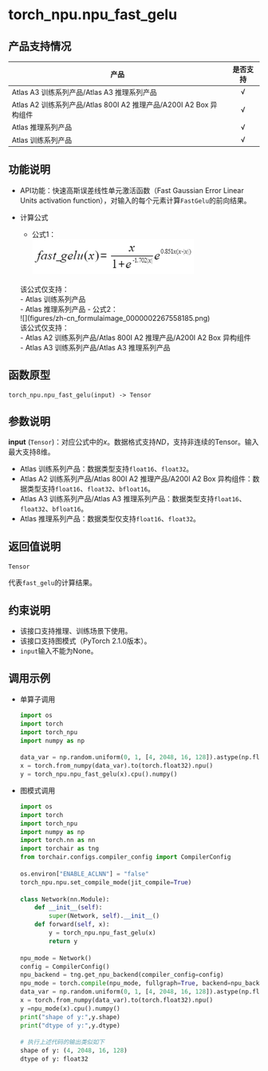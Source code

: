 # torch_npu.npu_fast_gelu

## 产品支持情况

| 产品                                                         | 是否支持 |
| ------------------------------------------------------------ | :------: |
|<term>Atlas A3 训练系列产品/Atlas A3 推理系列产品</term>            |    √     |
|<term>Atlas A2 训练系列产品/Atlas 800I A2 推理产品/A200I A2 Box 异构组件</term>  | √   |
|<term>Atlas 推理系列产品</term>                                       |    √     |
|<term>Atlas 训练系列产品</term>                                       |    √     |

## 功能说明

- API功能：快速高斯误差线性单元激活函数（Fast Gaussian Error Linear Units activation function），对输入的每个元素计算`FastGelu`的前向结果。

- 计算公式

    - 公式1：<br>
    ![](figures/zh-cn_formulaimage_0000002232678806.png)
     <br>
         该公式仅支持：<br>
             - <term>Atlas 训练系列产品</term><br>
             - <term>Atlas 推理系列产品</term>
    - 公式2：<br>
    ![](figures/zh-cn_formulaimage_0000002267558185.png)
     <br>
         该公式仅支持：<br>
             - <term>Atlas A2 训练系列产品/Atlas 800I A2 推理产品/A200I A2 Box 异构组件</term><br>
             - <term>Atlas A3 训练系列产品/Atlas A3 推理系列产品</term>

## 函数原型

```
torch_npu.npu_fast_gelu(input) -> Tensor
```

## 参数说明

**input** (`Tensor`)：对应公式中的$x$。数据格式支持$ND$，支持非连续的Tensor。输入最大支持8维。

- <term>Atlas 训练系列产品</term>：数据类型支持`float16`、`float32`。
- <term>Atlas A2 训练系列产品/Atlas 800I A2 推理产品/A200I A2 Box 异构组件</term>：数据类型支持`float16`、`float32`、`bfloat16`。
- <term>Atlas A3 训练系列产品/Atlas A3 推理系列产品</term>：数据类型支持`float16`、`float32`、`bfloat16`。
- <term>Atlas 推理系列产品</term>：数据类型仅支持`float16`、`float32`。

## 返回值说明
`Tensor`

代表`fast_gelu`的计算结果。

## 约束说明

- 该接口支持推理、训练场景下使用。
- 该接口支持图模式（PyTorch 2.1.0版本）。
- `input`输入不能为None。

## 调用示例

- 单算子调用

    ```python
    import os
    import torch
    import torch_npu
    import numpy as np

    data_var = np.random.uniform(0, 1, [4, 2048, 16, 128]).astype(np.float32)
    x = torch.from_numpy(data_var).to(torch.float32).npu()
    y = torch_npu.npu_fast_gelu(x).cpu().numpy()
    ```

- 图模式调用

    ```python
    import os
    import torch
    import torch_npu
    import numpy as np
    import torch.nn as nn
    import torchair as tng
    from torchair.configs.compiler_config import CompilerConfig
    
    os.environ["ENABLE_ACLNN"] = "false"
    torch_npu.npu.set_compile_mode(jit_compile=True)
    
    class Network(nn.Module):
        def __init__(self):
            super(Network, self).__init__()
        def forward(self, x): 
            y = torch_npu.npu_fast_gelu(x)
            return y
            
    npu_mode = Network()
    config = CompilerConfig()
    npu_backend = tng.get_npu_backend(compiler_config=config)
    npu_mode = torch.compile(npu_mode, fullgraph=True, backend=npu_backend, dynamic=False)
    data_var = np.random.uniform(0, 1, [4, 2048, 16, 128]).astype(np.float32)
    x = torch.from_numpy(data_var).to(torch.float32).npu()
    y =npu_mode(x).cpu().numpy()
    print("shape of y:",y.shape)
    print("dtype of y:",y.dtype)
    
    # 执行上述代码的输出类似如下
    shape of y: (4, 2048, 16, 128)
    dtype of y: float32
    ```

